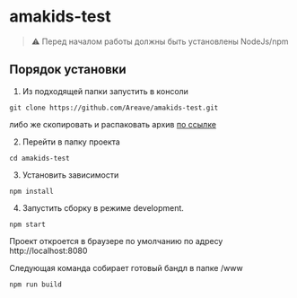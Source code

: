 # amakids-test
> ⚠ Перед началом работы должны быть установлены NodeJs/npm
>
## Порядок установки

1. Из подходящей папки запустить в консоли

```console
git clone https://github.com/Areave/amakids-test.git
```

либо же скопировать и распаковать архив [по ссылке](https://github.com/Areave/amakids-test/archive/refs/heads/master.zip)

2. Перейти в папку проекта

```console
cd amakids-test
```

3. Установить зависимости

```console
npm install
```

4. Запустить сборку в режиме development. 

```console
npm start
```


Проект откроется в браузере по умолчанию по адресу http://localhost:8080

Следующая команда собирает готовый бандл в папке /www

```console
npm run build
```


